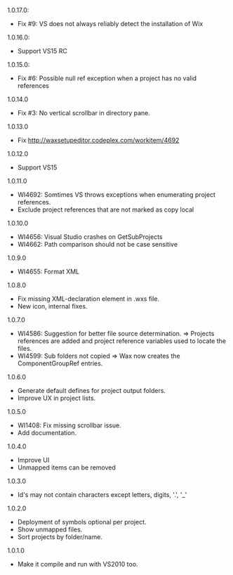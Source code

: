 1.0.17.0:
* Fix #9: VS does not always reliably detect the installation of Wix

1.0.16.0:
* Support VS15 RC

1.0.15.0:
* Fix #6: Possible null ref exception when a project has no valid references

1.0.14.0
* Fix #3: No vertical scrollbar in directory pane.

1.0.13.0
* Fix http://waxsetupeditor.codeplex.com/workitem/4692

1.0.12.0
* Support VS15

1.0.11.0
* WI4692: Somtimes VS throws exceptions when enumerating project references.
* Exclude project references that are not marked as copy local

1.0.10.0
* WI4656: Visual Studio crashes on GetSubProjects
* WI4662: Path comparison should not be case sensitive

1.0.9.0
* WI4655: Format XML

1.0.8.0
* Fix missing XML-declaration element in .wxs file.
* New icon, internal fixes.

1.0.7.0
* WI4586: Suggestion for better file source determination. => Projects references are added and project reference variables used to locate the files.
* WI4599: Sub folders not copied => Wax now creates the ComponentGroupRef entries.

1.0.6.0
* Generate default defines for project output folders.
* Improve UX in project lists.

1.0.5.0
* WI1408: Fix missing scrollbar issue.
* Add documentation.

1.0.4.0
* Improve UI
* Unmapped items can be removed

1.0.3.0
* Id's may not contain characters except letters, digits, '.', '_'

1.0.2.0
* Deployment of symbols optional per project.
* Show unmapped files.
* Sort projects by folder/name.

1.0.1.0
* Make it compile and run with VS2010 too.